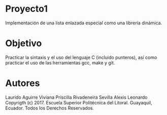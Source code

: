 # Proyecto1
Implementación de una lista enlazada especial como una librería dinámica.

# Objetivo
Practicar la sintaxis y el uso del lenguaje C (incluido punteros),
así como practicar el uso de las herramientas gcc, make y git.

# Autores
Laurido Aguirre Viviana Priscilla
Rivadeneira Sevilla Alexis Leonardo
Copyrigth (c) 2017.
Escuela Superior Politécnica del Litoral. Guayaquil, Ecuador.
Todos los Derechos Reservados.
